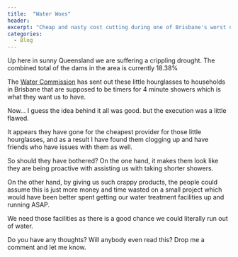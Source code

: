 ```yaml
---
title:  "Water Woes"
header:
excerpt: "Cheap and nasty cost cutting during one of Brisbane's worst droughts"
categories: 
  - Blog
---
```


Up here in sunny Queensland we are suffering a crippling drought.
The combined total of the dams in the area is currently 18.38%

The [Water Commission](http://www.qwc.qld.gov.au/) has sent out these little hourglasses to households in Brisbane that are supposed to be timers for 4 minute showers which is what they want us to have.

Now... I guess the idea behind it all was good. but the execution was a little flawed.

It appears they have gone for the cheapest provider for those little hourglasses, and as a result I have found them clogging up and have friends who have issues with them as well.

So should they have bothered? On the one hand, it makes them look like they are being proactive with assisting us with taking shorter showers.

On the other hand, by giving us such crappy products, the people could assume this is just more money and time wasted on a small project which would have been better spent getting our water treatment facilities up and running ASAP.

We need those facilities as there is a good chance we could literally run out of water.

Do you have any thoughts? Will anybody even read this? Drop me a comment and let me know.